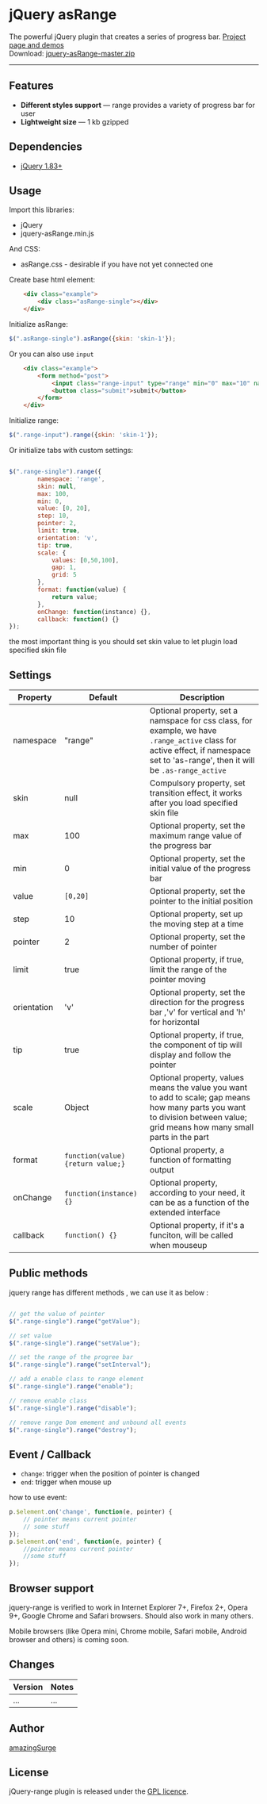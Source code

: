 # jQuery asRange

The powerful jQuery plugin that creates a series of progress bar. <a href="http://amazingsurge.github.io/jquery-asRange/">Project page and demos</a><br />
Download: <a href="https://github.com/amazingSurge/jquery-asRange/archive/master.zip">jquery-asRange-master.zip</a>

***

## Features

* **Different styles support** — range provides a variety of progress bar for user
* **Lightweight size** — 1 kb gzipped

## Dependencies
* <a href="http://jquery.com/" target="_blank">jQuery 1.83+</a>

## Usage

Import this libraries:
* jQuery
* jquery-asRange.min.js

And CSS:
* asRange.css - desirable if you have not yet connected one


Create base html element:
```html
	<div class="example">
		<div class="asRange-single"></div>
	</div>
```

Initialize asRange:
```javascript
$(".asRange-single").asRange({skin: 'skin-1'});
```

Or you can also use <code>input</code>
```html
	<div class="example">
		<form method="post">
			<input class="range-input" type="range" min="0" max="10" name="points" step="0.01" />
			<button class="submit">submit</button>
		</form>
	</div>
```

Initialize range:
```javascript
$(".range-input").range({skin: 'skin-1'});
```

Or initialize tabs with custom settings:
```javascript

$(".range-single").range({
 		namespace: 'range',
        skin: null,
        max: 100,
        min: 0,
        value: [0, 20],
        step: 10,
        pointer: 2,
        limit: true,
        orientation: 'v',
        tip: true,
        scale: {
            values: [0,50,100],
            gap: 1,
            grid: 5
        },
        format: function(value) {
            return value;
        },
        onChange: function(instance) {},
        callback: function() {}
});
```

the most important thing is you should set skin value to let plugin load specified skin file

## Settings

<table>
    <thead>
        <tr>
            <th>Property</th>
            <th>Default</th>
            <th>Description</th>
        </tr>
    </thead>
    <tbody>
        <tr>
            <td>namespace</td>
            <td>"range"</td>
            <td>Optional property, set a namspace for css class, for example, we have <code>.range_active</code> class for active effect, if namespace set to 'as-range', then it will be <code>.as-range_active</code></td>
        </tr>
        <tr>
            <td>skin</td>
            <td>null</td>
            <td>Compulsory property, set transition effect, it works after you load specified skin file</td>
        </tr>
        <tr>
            <td>max</td>
            <td>100</td>
            <td>Optional property, set the maximum range value of the progress bar</td>
        </tr>
        <tr>
            <td>min</td>
            <td>0</td>
            <td>Optional property, set the initial value of the progress bar</td>
        </tr>
        <tr>
            <td>value</td>
            <td><code>[0,20]</code></td>
            <td>Optional property, set the pointer to the initial position</td>
        </tr>
        <tr>
            <td>step</td>
            <td>10</td>
            <td>Optional property, set up the moving step at a time</td>
        </tr>
        <tr>
            <td>pointer</td>
            <td>2</td>
            <td>Optional property, set the number of pointer</td>
        </tr>
        <tr>
            <td>limit</td>
            <td>true</td>
            <td>Optional property, if true, limit the range of the pointer moving</td>
        </tr>
        <tr>
            <td>orientation</td>
            <td>'v'</td>
            <td>Optional property, set the direction for the progress bar ,'v' for vertical and 'h' for horizontal</td>
        </tr>
		<tr>
            <td>tip</td>
            <td>true</td>
            <td>Optional property, if true, the component of tip will  display and follow the pointer</td>
        </tr>
		<tr>
            <td>scale</td>
            <td>Object</td>
            <td>Optional property, values means the value you want to add to scale; gap means how many parts you want to division between value; grid means how many small parts in the part</td>
        </tr>
		<tr>
            <td>format</td>
            <td><code>function(value) {return value;}</code></td>
            <td>Optional property, a function of formatting output </td>
        </tr>
		<tr>
            <td>onChange</td>
            <td><code>function(instance) {}</code></td>
            <td>Optional property, according to your need, it can be as a function of the extended interface</td>
        </tr>  
		<tr>
            <td>callback</td>
            <td><code>function() {}</code></td>
            <td>Optional property, if it's a funciton, will be called when mouseup</td>
        </tr>   
    </tbody>
</table>

## Public methods

jquery range has different methods , we can use it as below :
```javascript

// get the value of pointer
$(".range-single").range("getValue");

// set value
$(".range-single").range("setValue");

// set the range of the progree bar
$(".range-single").range("setInterval");

// add a enable class to range element
$(".range-single").range("enable");

// remove enable class
$(".range-single").range("disable");

// remove range Dom emement and unbound all events 
$(".range-single").range("destroy");

```

## Event / Callback

* <code>change</code>: trigger when the position of pointer is changed
* <code>end</code>: trigger when mouse up

how to use event:
```javascript
p.$element.on('change', function(e, pointer) {
    // pointer means current pointer 
    // some stuff
});
p.$element.on('end', function(e, pointer) {
	//pointer means current pointer
	//some stuff
});
```

## Browser support
jquery-range is verified to work in Internet Explorer 7+, Firefox 2+, Opera 9+, Google Chrome and Safari browsers. Should also work in many others.

Mobile browsers (like Opera mini, Chrome mobile, Safari mobile, Android browser and others) is coming soon.

## Changes

| Version | Notes                                                            |
|---------|------------------------------------------------------------------|
|     ... | ...                                                              |


## Author
[amazingSurge](http://amazingSurge.com)

## License
jQuery-range plugin is released under the <a href="https://github.com/amazingSurge/jquery-range/blob/master/LICENCE.GPL" target="_blank">GPL licence</a>.


